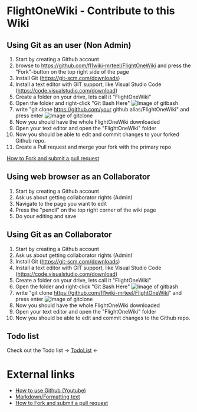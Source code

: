 # FlightOneWiki - Contribute to this Wiki

## Using Git as an user (Non Admin)

1. Start by creating a Github account
2. browse to https://github.com/fl1wiki-mrteel/FlightOneWiki and press the "Fork"-button on the top right side of the page
3. Install Git (<a href='https://git-scm.com/downloads' target='_BLANK'>https://git-scm.com/downloads</a>)
4. Install a text editor with GIT support, like Visual Studio Code (<a href='https://code.visualstudio.com/download' target='_BLANK'>https://code.visualstudio.com/download</a>)
5. Create a folder on your drive, lets call it "FlightOneWiki"
6. Open the folder and right-click "Git Bash Here"
![Image of gitbash](https://github.com/fl1wiki-mrteel/FlightOneWiki/blob/main/IMG/gitbash.PNG)
7. write "git clone https://github.com/your github alias/FlightOneWiki" and press enter
![Image of gitclone](https://github.com/fl1wiki-mrteel/FlightOneWiki/blob/main/IMG/gitclone.PNG)
8. Now you should have the whole FlightOneWiki downloaded
9. Open your text editor and open the "FlightOneWiki" folder
10. Now you should be able to edit and commit changes to your forked Github repo.
11. Create a Pull request and merge your fork with the primary repo

[How to Fork and submit a pull request](https://jarv.is/notes/how-to-pull-request-fork-github/)

## Using web browser as an Collaborator

1. Start by creating a Github account
2. Ask us about getting collaborator rights (Admin)
3. Navigate to the page you want to edit
4. Press the "pencil" on the top right corner of the wiki page
5. Do your editing and save


## Using Git as an Collaborator

1. Start by creating a Github account
2. Ask us about getting collaborator rights (Admin)
3. Install Git (<a href='https://git-scm.com/downloads' target='_BLANK'>https://git-scm.com/downloads</a>)
4. Install a text editor with GIT support, like Visual Studio Code (<a href='https://code.visualstudio.com/download' target='_BLANK'>https://code.visualstudio.com/download</a>)
5. Create a folder on your drive, lets call it "FlightOneWiki"
6. Open the folder and right-click "Git Bash Here"
![Image of gitbash](https://github.com/fl1wiki-mrteel/FlightOneWiki/blob/main/IMG/gitbash.PNG)
7. write "git clone https://github.com/fl1wiki-mrteel/FlightOneWiki" and press enter
![Image of gitclone](https://github.com/fl1wiki-mrteel/FlightOneWiki/blob/main/IMG/gitclone.PNG)
8. Now you should have the whole FlightOneWiki downloaded
9. Open your text editor and open the "FlightOneWiki" folder
10. Now you should be able to edit and commit changes to the Github repo.

## Todo list

Check out the Todo list -> [TodoList](https://github.com/fl1wiki-mrteel/FlightOneWiki/blob/main/Contribute/Todolist.md) <-

# External links
- [How to use Github (Youtube)](https://www.youtube.com/watch?v=iv8rSLsi1xo)
- [Markdown/Formatting text](https://guides.github.com/features/mastering-markdown/)
- [How to Fork and submit a pull request](https://jarv.is/notes/how-to-pull-request-fork-github/)

